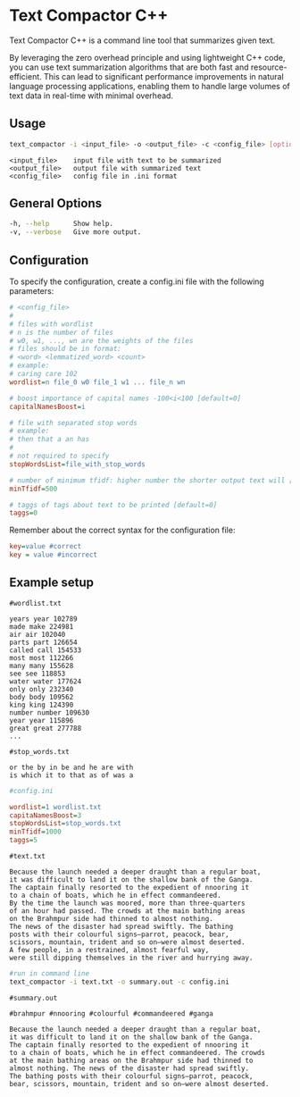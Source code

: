 # Text Compactor C++

Text Compactor C++ is a command line tool that summarizes given text.

By leveraging the zero overhead principle and using lightweight C++ code, you can use text summarization algorithms that are both fast and resource-efficient. This can lead to significant performance improvements in natural language processing applications, enabling them to handle large volumes of text data in real-time with minimal overhead.

## Usage

```bash
text_compactor -i <input_file> -o <output_file> -c <config_file> [options]
```

```text
<input_file>    input file with text to be summarized  
<output_file>   output file with summarized text  
<config_file>   config file in .ini format
```

## General Options

```bash
-h, --help      Show help.  
-v, --verbose   Give more output.
```

## Configuration

To specify the configuration, create a config.ini file with the following parameters:

```ini
# <config_file>
#
# files with wordlist
# n is the number of files 
# w0, w1, ..., wn are the weights of the files
# files should be in format:
# <word> <lemmatized_word> <count>
# example:
# caring care 102
wordlist=n file_0 w0 file_1 w1 ... file_n wn

# boost importance of capital names -100<i<100 [default=0]
capitalNamesBoost=i

# file with separated stop words
# example:
# then that a an has  
#
# not required to specify
stopWordsList=file_with_stop_words

# number of minimum tfidf: higher number the shorter output text will [default=500]
minTfidf=500

# taggs of tags about text to be printed [default=0]
taggs=0
```

Remember about the correct syntax for the configuration file:

```ini
key=value #correct
key = value #incorrect
```

## Example setup

```text
#wordlist.txt

years year 102789
made make 224981
air air 102040
parts part 126654
called call 154533
most most 112266
many many 155628
see see 118853
water water 177624
only only 232340
body body 109562
king king 124390
number number 109630
year year 115896
great great 277788
...
```

```text
#stop_words.txt 

or the by in be and he are with 
is which it to that as of was a
```

```ini
#config.ini

wordlist=1 wordlist.txt
capitaNamesBoost=3
stopWordsList=stop_words.txt
minTfidf=1000
taggs=5
```

```text
#text.txt

Because the launch needed a deeper draught than a regular boat, 
it was difficult to land it on the shallow bank of the Ganga. 
The captain finally resorted to the expedient of nnooring it 
to a chain of boats, which he in effect commandeered. 
By the time the launch was moored, more than three-quarters 
of an hour had passed. The crowds at the main bathing areas 
on the Brahmpur side had thinned to almost nothing. 
The news of the disaster had spread swiftly. The bathing 
posts with their colourful signs—parrot, peacock, bear, 
scissors, mountain, trident and so on—were almost deserted. 
A few people, in a restrained, almost fearful way, 
were still dipping themselves in the river and hurrying away. 
```

```bash
#run in command line
text_compactor -i text.txt -o summary.out -c config.ini
```

```text
#summary.out

#brahmpur #nnooring #colourful #commandeered #ganga

Because the launch needed a deeper draught than a regular boat,
it was difficult to land it on the shallow bank of the Ganga.
The captain finally resorted to the expedient of nnooring it
to a chain of boats, which he in effect commandeered. The crowds
at the main bathing areas on the Brahmpur side had thinned to
almost nothing. The news of the disaster had spread swiftly.
The bathing posts with their colourful signs—parrot, peacock,
bear, scissors, mountain, trident and so on—were almost deserted.

```

